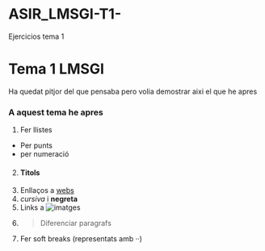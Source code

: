 # ASIR_LMSGI-T1-
Ejercicios tema 1
# Tema 1 LMSGI

Ha quedat pitjor del que pensaba pero volia demostrar aixi el que he apres


### A aquest tema he apres
1. Fer llistes
* Per punts
* per numeració
2. #### Titols
3. Enllaços a [webs](https://www.google.es/)
4. _cursiva_ i **negreta**
5. Links a ![imatges](http://vignette1.wikia.nocookie.net/dragonball/images/5/57/Goku_DB_Artwork.png/revision/latest?cb=20160802220130&path-prefix=es)
6. >Diferenciar paragrafs
7. Fer soft breaks (representats amb ··)
